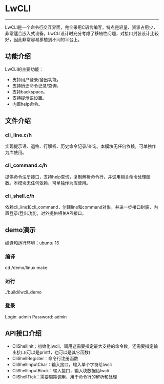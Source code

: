 # LwCLI
---------------------
LwCLI是一个命令行交互界面，完全采用C语言编写，特点是轻量、资源占用少，非常适合嵌入式设备。LwCLI设计时充分考虑了移植性问题，对接口封装设计比较好，因此非常容易移植到不同的平台上。

## 功能介绍
LwCLI的主要功能：
* 支持用户登录/登出功能。
* 支持历史命令记录/查询。
* 支持backspace。
* 支持提示语设置。
* 内置help命令。

## 文件介绍

### cli_line.c/h
实现提示语、退格、行解析、历史命令记录/查询。本模块无任何依赖，可单独作为库使用。

### cli_command.c/h
提供命令注册接口，支持help查询，复制解析命令行，并调用相关命令处理函数。本模块无任何依赖，可单独作为库使用。

### cli_shell.c/h
依赖cli_line和cli_command，创建line和command对象，并进一步接口封装，内置登录/登出功能，对外提供相关API接口。

## demo演示
编译和运行环境：ubuntu 16

### 编译
cd /demo/linux
make

### 运行
./build/lwcli_demo

### 登录
Login: admin
Password: admin

## API接口介绍
* CliShellInit：初始化lwcli，调用这需要指定最大支持的命令数，还需要指定输出接口(可以是printf，也可以是其它函数)
* CliShellRegister：命令行注册函数
* CliShellInputChar：输入接口，输入单个字符给lwcli
* CliShellInputBlock：输入接口，输入块数据给lwcli
* CliShellTick：需要周期调用，用于命令行的解析和处理




